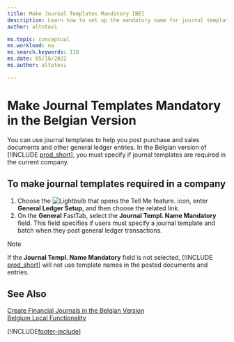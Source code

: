 ```yaml
---
title: Make Journal Templates Mandatory [BE]
description: Learn how to set up the mandatory name for journal templates in the General Ledger Setup page in the Belgian version.
author: altotovi

ms.topic: conceptual
ms.workload: na
ms.search.keywords: 118
ms.date: 05/18/2022
ms.author: altotovi

---
```


# Make Journal Templates Mandatory in the Belgian Version

You can use journal templates to help you post purchase and sales documents and other general ledger entries. In the Belgian version of [!INCLUDE [prod_short](../../includes/prod_short.md)], you must specify if journal templates are required in the current company.  

## To make journal templates required in a company

1. Choose the ![Lightbulb that opens the Tell Me feature.](../../media/ui-search/search_small.png "Tell me what you want to do") icon, enter **General Ledger Setup**, and then choose the related link.  
2. On the **General** FastTab, select the **Journal Templ. Name Mandatory** field. This field specifies if users must specify a journal template and batch when they post general ledger transactions.  

> [!NOTE]  
> If the **Journal Templ. Name Mandatory** field is not selected, [!INCLUDE [prod_short](../../includes/prod_short.md)] will not use template names in the posted documents and entries.

## See Also

[Create Financial Journals in the Belgian Version](how-to-create-financial-journals.md)  
[Belgium Local Functionality](belgium-local-functionality.md)  


[!INCLUDE[footer-include](../../includes/footer-banner.md)]
